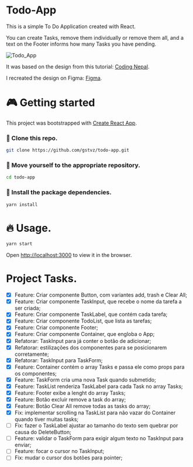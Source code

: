 # Todo-App
This is a simple To Do Application created with React.

You can create Tasks, remove them individually or remove them all, and a text on the Footer informs how many Tasks you have pending.

![Todo_App](https://user-images.githubusercontent.com/79481036/132906104-7519aa18-97b8-4e3b-9af8-9cd34fdf6a93.gif)

It was based on the design from this tutorial:
[Coding Nepal](https://www.codingnepalweb.com/todo-list-app-javascript/).

I recreated the design on Figma:
[Figma](https://www.figma.com/file/2JJk3SPFpG7byInlLjAZDk/Todo-App?node-id=0%3A1).

# 🎮 Getting started
This project was bootstrapped with [Create React App](https://github.com/facebook/create-react-app).

### 🧬 Clone this repo.
```bash
git clone https://github.com/gstvz/todo-app.git
```

### 📂 Move yourself to the appropriate repository.
```bash
cd todo-app
```

### 🎉 Install the package dependencies.
```bash
yarn install
```

# 🔥 Usage.
```bash
yarn start
```

Open [http://localhost:3000](http://localhost:3000) to view it in the browser.

# Project Tasks.

- [X] Feature: Criar componente Button, com variantes add, trash e Clear All;
- [X] Feature: Criar componente TaskInput, que recebe o nome da tarefa a ser criada;
- [X] Feature: Criar componente TaskLabel, que contém cada tarefa;
- [X] Feature: Criar componente TodoList, que lista as tarefas;
- [X] Feature: Criar componente Footer;
- [X] Feature: Criar componente Container, que engloba o App;
- [X] Refatorar: TaskInput para já conter o botão de adicionar;
- [X] Refatorar: estilizações dos componentes para se posicionarem corretamente;
- [X] Refatorar: TaskInput para TaskForm;
- [X] Feature: Container contém o array Tasks e passa ele como props para os componentes;
- [X] Feature: TaskForm cria uma nova Task quando submetido;
- [X] Feature: TaskList renderiza TaskLabel para cada Task no array Tasks;
- [X] Feature: Footer exibe a lenght do array Tasks;
- [X] Feature: Botão excluir remove a task do array;
- [X] Feature: Botão Clear All remove todas as tasks do array;
- [X] Fix: implementar scrolling na TaskList para não vazar do Container quando tiver muitas tasks;
- [ ] Fix: fazer o TaskLabel ajustar ao tamanho do texto sem quebrar por causa do DeleteButton;
- [ ] Feature: validar o TaskForm para exigir algum texto no TaskInput para enviar;
- [ ] Feature: focar o cursor no TaskInput;
- [ ] Fix: mudar o cursor dos botões para pointer;
